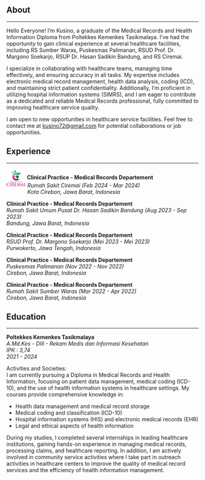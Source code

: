 ## About
___
Hello Everyone! I’m Kusino, a graduate of the Medical Records and Health Information Diploma from Poltekkes Kemenkes Tasikmalaya. I’ve had the opportunity to gain clinical experience at several healthcare facilities, including RS Sumber Waras, Puskesmas Palimanan, RSUD Prof. Dr. Margono Soekarjo, RSUP Dr. Hasan Sadikin Bandung, and RS Ciremai.

I specialize in collaborating with healthcare teams, managing time effectively, and ensuring accuracy in all tasks. My expertise includes electronic medical record management, health data analysis, coding (ICD), and maintaining strict patient confidentiality. Additionally, I’m proficient in utilizing hospital information systems (SIMRS), and I am eager to contribute as a dedicated and reliable Medical Records professional, fully committed to improving healthcare service quality.

I am open to new opportunities in healthcare service facilities. Feel free to contact me at kusino72@gmail.com for potential collaborations or job opportunities.

## Experience
___
<img src="assets/rs_ciremai.png" alt="Hospital Logo" width="50" height="50" style="vertical-align: middle;"> 
<strong style="display: inline-block;">Clinical Practice - Medical Records Departement</strong>  
<p style="padding-left: 55px; margin-top: -15px;">
  <em>Rumah Sakit Ciremai (Feb 2024 - Mar 2024)</em><br>  
  <em>Kota Cirebon, Jawa Barat, Indonesia</em>
</p>

**Clinical Practice - Medical Records Departement**  
*Rumah Sakit Umum Pusat Dr. Hasan Sadikin Bandung (Aug 2023 - Sep 2023)*  
*Bandung, Jawa Barat, Indonesia*  

**Clinical Practice - Medical Records Departement**  
*RSUD Prof. Dr. Margono Soekarjo (Mei 2023 - Mei 2023)*  
*Purwokerto, Jawa Tengah, Indonesia*

**Clinical Practice - Medical Records Departement**  
*Puskesmas Palimanan (Nov 2022 - Nov 2022)*  
*Cirebon, Jawa Barat, Indonesia*  

**Clinical Practice - Medical Records Departement**  
*Rumah Sakit Sumber Waras (Mar 2022 - Apr 2022)*  
*Cirebon, Jawa Barat, Indonesia*  

## Education
___
**Poltekkes Kemenkes Tasikmalaya**  
*A.Md.Kes - DIII - Rekam Medis dan Informasi Kesehatan*  
*IPK : 3,74*  
*2021 - 2024* 

Activities and Societies:  
I am currently pursuing a Diploma in Medical Records and Health Information, focusing on patient data management, medical coding (ICD-10), and the use of health information systems in healthcare settings. My courses provide comprehensive knowledge in:  
- Health data management and medical record storage
- Medical coding and classification (ICD-10)
- Hospital information systems (HIS) and electronic medical records (EHR)
- Legal and ethical aspects of health information

During my studies, I completed several internships in leading healthcare institutions, gaining hands-on experience in managing medical records, processing claims, and healthcare reporting. In addition, I am actively involved in community service activities where I take part in outreach activities in healthcare centers to improve the quality of medical record services and the efficiency of health information management.



